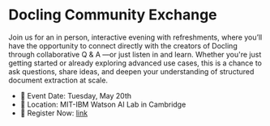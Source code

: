 # Docling Community Exchange

Join us for an in person, interactive evening with refreshments, where you’ll have the opportunity to connect directly with the creators of Docling through collaborative Q & A —or just listen in and learn. Whether you're just getting started or already exploring advanced use cases, this is a chance to ask questions, share ideas, and deepen your understanding of structured document extraction at scale.


- 📅 Event Date: Tuesday, May 20th
- 📍 Location: MIT-IBM Watson AI Lab in Cambridge
- 🔗 Register Now: [link](https://www.meetup.com/big-data-developers-in-boston/events/307739085/)

